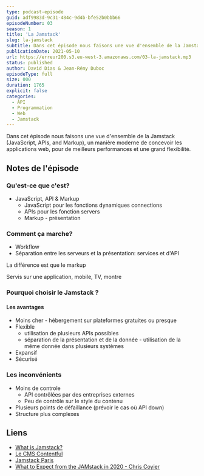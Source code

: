 ```yaml
---
type: podcast-episode
guid: adf9983d-9c31-484c-9d4b-bfe52b0bbb66
episodeNumber: 03
season: 1
title: 'La Jamstack'
slug: la-jamstack
subtitle: Dans cet épisode nous faisons une vue d'ensemble de la Jamstack (JavaScript, APIs, and Markup), un manière moderne de concevoir les applications web.
publicationDate: 2021-05-10
url: https://erreur200.s3.eu-west-3.amazonaws.com/03-la-jamstack.mp3
status: published
author: David Dias & Jean-Rémy Duboc
episodeType: full
size: 000
duration: 1765
explicit: false
categories:
  - API
  - Programmation
  - Web
  - Jamstack
---
```


Dans cet épisode nous faisons une vue d'ensemble de la Jamstack (JavaScript, APIs, and Markup), un manière moderne de concevoir les applications web, pour de meilleurs performances et une grand flexibilité.

## Notes de l'épisode

### Qu'est-ce que c'est?

- JavaScript, API & Markup
    - JavaScript pour les fonctions dynamiques connections
    - APIs pour les fonction servers
    - Markup - présentation


### Comment ça marche?

- Workflow
- Séparation entre les serveurs et la présentation: services et d'API

La différence est que le markup

Servis sur une application, mobile, TV, montre

### Pourquoi choisir le Jamstack ?

#### Les avantages

- Moins cher - hébergement sur plateformes gratuites ou presque
- Flexible
    - utilisation de plusieurs APIs possibles
    - séparation de la présentation et de la donnée - utilisation de la même donnée dans plusieurs systèmes
- Expansif
- Sécurisé

### Les inconvénients

- Moins de controle
    - API contrôlées par des entreprises externes
    - Peu de contrôle sur le style du contenu
- Plusieurs points de défaillance (prévoir le cas où API down)
- Structure plus complexes


## Liens
* [What is Jamstack?](https://jamstack.org/what-is-jamstack/)
* [Le CMS Contentful](https://www.contentful.com/)
* [Jamstack Paris](https://jamstack.paris/)
* [What to Expect from the JAMstack in 2020 - Chris Coyier](https://www.stackbit.com/blog/jamstack-2020-chris-coyier/)
